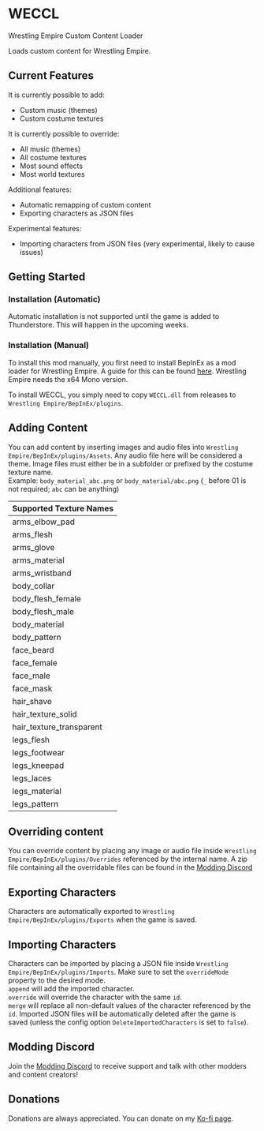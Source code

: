 # WECCL 
Wrestling Empire Custom Content Loader

Loads custom content for Wrestling Empire.

## Current Features
It is currently possible to add:
- Custom music (themes)
- Custom costume textures

It is currently possible to override:
- All music (themes)
- All costume textures
- Most sound effects
- Most world textures

Additional features:
- Automatic remapping of custom content
- Exporting characters as JSON files

Experimental features:
- Importing characters from JSON files (very experimental, likely to cause issues)

## Getting Started

### Installation (Automatic)
Automatic installation is not supported until the game is added to Thunderstore. This will happen in the upcoming weeks.

### Installation (Manual)
To install this mod manually, you first need to install BepInEx as a mod loader for Wrestling Empire. A guide for this can be found [here](https://docs.bepinex.dev/articles/user_guide/installation/index.html#where-to-download-bepinex). Wrestling Empire needs the x64 Mono version.

To install WECCL, you simply need to copy `WECCL.dll` from releases to `Wrestling Empire/BepInEx/plugins`.

## Adding Content
You can add content by inserting images and audio files into `Wrestling Empire/BepInEx/plugins/Assets`. Any audio file here will be considered a theme. Image files must either be in a subfolder or prefixed by the costume texture name.  
Example: `body_material_abc.png` or `body_material/abc.png` (`_` before 01 is not required; `abc` can be anything)

| Supported Texture Names  |
|--------------------------|
| arms_elbow_pad           |
| arms_flesh               |
| arms_glove               |
| arms_material            |
| arms_wristband           |
| body_collar              |
| body_flesh_female        |
| body_flesh_male          |
| body_material            |
| body_pattern             |
| face_beard               |
| face_female              |
| face_male                |
| face_mask                |
| hair_shave               |
| hair_texture_solid       |
| hair_texture_transparent |
| legs_flesh               |
| legs_footwear            |
| legs_kneepad             |
| legs_laces               |
| legs_material            |
| legs_pattern             |

## Overriding content
You can override content by placing any image or audio file inside `Wrestling Empire/BepInEx/plugins/Overrides` referenced by the internal name. A zip file containing all the overridable files can be found in the [Modding Discord](https://discord.gg/mH56AhUwPR)

## Exporting Characters
Characters are automatically exported to `Wrestling Empire/BepInEx/plugins/Exports` when the game is saved.

## Importing Characters
Characters can be imported by placing a JSON file inside `Wrestling Empire/BepInEx/plugins/Imports`. Make sure to set the `overrideMode` property to the desired mode.  
`append` will add the imported character.  
`override` will override the character with the same `id`.  
`merge` will replace all non-default values of the character referenced by the `id`.
Imported JSON files will be automatically deleted after the game is saved (unless the config option `DeleteImportedCharacters` is set to `false`).

## Modding Discord
Join the [Modding Discord](https://discord.gg/mH56AhUwPR) to receive support and talk with other modders and content creators!

## Donations
Donations are always appreciated. You can donate on my [Ko-fi page](https://ko-fi.com/IngoH).

